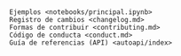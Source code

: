 ```{include} ../README.md
```

```{toctree}

Ejemplos <notebooks/principal.ipynb>
Registro de cambios <changelog.md>
Formas de contribuir <contributing.md>
Código de conducta <conduct.md>
Guía de referencias (API) <autoapi/index>
```
